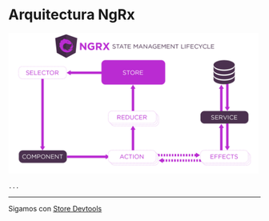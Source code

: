 # Arquitectura NgRx

<p float="left">
    <img src="ngrx-architect.png" alt="Workshop Redux en Angular con NgRx" width="500" />
</p>

    ...

---

Sigamos con [Store Devtools](../4-ngrx/4-4-store-dev-tools.md)
